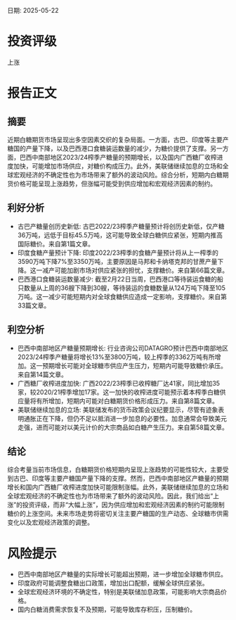 
日期: 2025-05-22

# 投资评级

上涨

# 报告正文

## 摘要

近期白糖期货市场呈现出多空因素交织的复杂局面。一方面，古巴、印度等主要产糖国的产量下降，以及巴西港口食糖装运数量的减少，为糖价提供了支撑。另一方面，巴西中南部地区2023/24榨季产糖量的预期增长，以及国内广西糖厂收榨进度加快，可能增加市场供应，对糖价构成压力。此外，美联储继续加息的立场和全球宏观经济的不确定性也为市场带来了额外的波动风险。综合分析，短期内白糖期货价格可能呈现上涨趋势，但涨幅可能受到供应增加和宏观经济因素的制约。

## 利好分析

* 古巴产糖量创历史新低: 古巴2022/23榨季产糖量预计将创历史新低，仅产糖36万吨，远低于目标45.5万吨，这可能导致全球白糖供应紧张，短期内推高国际糖价。来自第1篇文章。
* 印度食糖产量预计下降: 印度2022/23榨季的食糖产量预计将从上一榨季的3590万吨下降7%至3350万吨，主要原因是马邦和卡纳塔克邦的甘蔗产量下降。这一减产可能加剧市场对供应紧张的担忧，支撑糖价。来自第66篇文章。
* 巴西港口食糖装运数量减少: 截至2月22日当周，巴西港口等待装运食糖的船只数量从上周的36艘下降到30艘，等待装运的食糖数量从124万吨下降至105万吨。这一减少可能短期内对全球食糖供应造成一定影响，支撑糖价。来自第33篇文章。

## 利空分析

* 巴西中南部地区产糖量预期增长: 行业咨询公司DATAGRO预计巴西中南部地区2023/24榨季产糖量将增长13%至3800万吨，较上榨季的3362万吨有所增加。这一预期增长可能对全球糖市供应产生压力，短期内可能导致糖价承压。来自第14篇文章。
* 广西糖厂收榨进度加快: 广西2022/23榨季已收榨糖厂达41家，同比增加35家，较2020/21榨季增加17家。这一加快的收榨进度可能预示着本榨季白糖供应量将有所增加，短期内可能对白糖期货价格形成压力。来自第8篇文章。
* 美联储继续加息的立场: 美联储发布的货币政策会议纪要显示，尽管有迹象表明通胀正在下降，但仍不足以抵消进一步加息的必要性。加息通常会导致美元走强，进而可能对以美元计价的大宗商品如白糖产生压力。来自第58篇文章。

## 结论

综合考量当前市场信息，白糖期货价格短期内呈现上涨趋势的可能性较大，主要受到古巴、印度等主要产糖国产量下降的支撑。然而，巴西中南部地区产糖量的预期增长和国内广西糖厂收榨进度加快可能限制涨幅。此外，美联储继续加息的立场和全球宏观经济的不确定性也为市场带来了额外的波动风险。因此，我们给出“上涨”的投资评级，而非“大幅上涨”，因为供应增加和宏观经济因素的制约可能限制糖价的上涨空间。未来市场走势将密切关注主要产糖国的生产动态、全球糖市供需变化以及宏观经济政策的调整。

# 风险提示

* 巴西中南部地区产糖量的实际增长可能超出预期，进一步增加全球糖市供应。
* 印度政府可能调整食糖出口政策，增加出口配额，缓解全球供应紧张。
* 全球宏观经济环境的不确定性，特别是美联储加息政策，可能影响大宗商品价格。
* 国内白糖消费需求恢复不及预期，可能导致库存积压，压制糖价。
